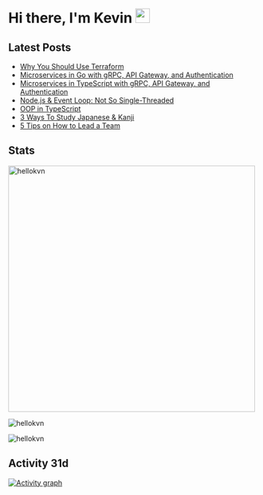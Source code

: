 # Hi there, I'm Kevin <img src="https://github.com/TheDudeThatCode/TheDudeThatCode/blob/master/Assets/Hi.gif" width="29px">

## Latest Posts

- [Why You Should Use Terraform](https://levelup.gitconnected.com/devops-why-you-should-use-terraform-667f0411e383)
- [Microservices in Go with gRPC, API Gateway, and Authentication](https://levelup.gitconnected.com/microservices-with-go-grpc-api-gateway-and-authentication-part-1-2-393ad9fc9d30)
- [Microservices in TypeScript with gRPC, API Gateway, and Authentication](https://levelup.gitconnected.com/nestjs-microservices-with-grpc-api-gateway-and-authentication-part-1-2-650009c03686)
- [Node.js & Event Loop: Not So Single-Threaded](https://blog.bitsrc.io/node-js-event-loop-and-multi-threading-e42e5fd16a77)
- [OOP in TypeScript](https://betterprogramming.pub/understand-object-oriented-programming-with-typescript-c4ff8afa40d)
- [3 Ways To Study Japanese & Kanji](https://medium.com/coffee-times/how-to-study-japanese-ef5989f391ab)
- [5 Tips on How to Lead a Team](https://javascript.plainenglish.io/5-tips-on-how-to-lead-a-tech-team-dffa080c0183)

## Stats

<p>
<img width="495px" src="https://github-readme-stats.vercel.app/api/top-langs?username=hellokvn&show_icons=true&theme=radical&locale=en&layout=compact&hide_border=true" alt="hellokvn" />
</p>
<p>
<img src="https://github-readme-stats.vercel.app/api?username=hellokvn&show_icons=true&theme=radical&locale=en&hide_border=true" alt="hellokvn" />
</p>
<p>
<img src="https://github-readme-streak-stats.herokuapp.com/?user=hellokvn&theme=radical&hide_border=true" alt="hellokvn" />
</p>

## Activity 31d

[![Activity graph](https://activity-graph.herokuapp.com/graph?username=hellokvn&bg_color=141321&color=a8fdf5&line=fd438c&point=f54d90&area=true&hide_border=true)](https://github.com/ashutosh00710/github-readme-activity-graph)
